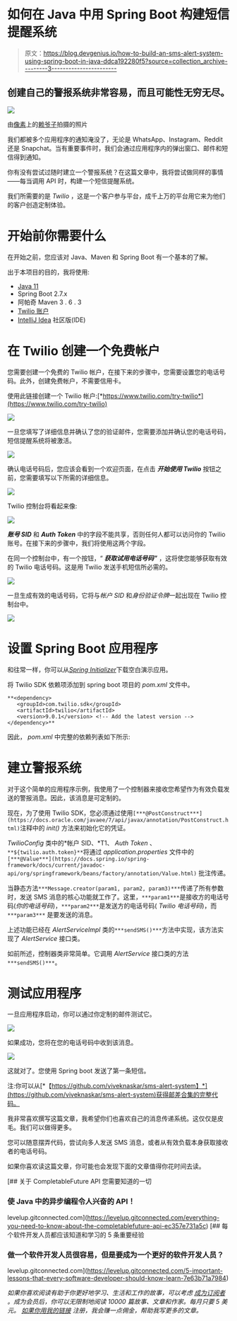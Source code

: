 # 如何在 Java 中用 Spring Boot 构建短信提醒系统

> 原文：<https://blog.devgenius.io/how-to-build-an-sms-alert-system-using-spring-boot-in-java-ddca192280f5?source=collection_archive---------3----------------------->

## 创建自己的警报系统非常容易，而且可能性无穷无尽。

![](img/efadf1f374310e07037d9fb1ab0b5193.png)

由[像素](https://www.pexels.com/)上的[赖爷子](https://www.pexels.com/photo/concentrated-young-male-using-smartphone-during-coffee-break-on-street-4559593/)拍摄的照片

我们都被多个应用程序的通知淹没了，无论是 WhatsApp、Instagram、Reddit 还是 Snapchat。当有重要事件时，我们会通过应用程序内的弹出窗口、邮件和短信得到通知。

你有没有尝试过随时建立一个警报系统？在这篇文章中，我将尝试做同样的事情——每当调用 API 时，构建一个短信提醒系统。

我们所需要的是 *Twilio* ，这是一个客户参与平台，成千上万的平台用它来为他们的客户创造定制体验。

# 开始前你需要什么

在开始之前，您应该对 Java、Maven 和 Spring Boot 有一个基本的了解。

出于本项目的目的，我将使用:

*   [Java 11](https://www.oracle.com/java/technologies/downloads/)
*   Spring Boot 2.7.x
*   阿帕奇 Maven 3 . 6 . 3
*   [Twilio 账户](https://www.twilio.com/try-twilio?promo=YbalWV)
*   [IntelliJ Idea](https://www.jetbrains.com/idea/download/#section=windows) 社区版(IDE)

# 在 Twilio 创建一个免费帐户

您需要创建一个免费的 Twilio 帐户，在接下来的步骤中，您需要设置您的电话号码。此外，创建免费帐户，不需要信用卡。

使用此链接创建一个 Twilio 帐户:[*https://www.twilio.com/try-twilio*](https://www.twilio.com/try-twilio)

![](img/64000d1364687d034a54ad8cb3a482c2.png)

一旦您填写了详细信息并确认了您的验证邮件，您需要添加并确认您的电话号码，短信提醒系统将被激活。

![](img/2fd5c09be4ae39832e49892ba5aa191f.png)

确认电话号码后，您应该会看到一个欢迎页面，在点击 ***开始使用 Twilio*** 按钮之前，您需要填写以下所需的详细信息。

![](img/ba820701d8f673493708139a5d57c1bd.png)

Twilio 控制台将看起来像:

![](img/1f11db38471f2b601bad609cb76d929b.png)

***账号 SID*** 和 ***Auth Token*** 中的字段不能共享，否则任何人都可以访问你的 Twilio 账号。在接下来的步骤中，我们将使用这两个字段。

在同一个控制台中，有一个按钮，“ ***获取试用电话号码”*** ，这将使您能够获取有效的 Twilio 电话号码。这是用 Twilio 发送手机短信所必需的。

![](img/6c2b7dace6ad923d328d0208b4e20c82.png)

一旦生成有效的电话号码，它将与*帐户 SID* 和*身份验证令牌*一起出现在 Twilio 控制台中。

![](img/0e7a624f0dafd3120d56874ec66f1660.png)

# 设置 Spring Boot 应用程序

和往常一样，你可以从[*Spring Initializer*](https://start.spring.io/)下载空白演示应用。

将 Twilio SDK 依赖项添加到 spring boot 项目的 *pom.xml* 文件中。

```
**<dependency>
   <groupId>com.twilio.sdk</groupId>
   <artifactId>twilio</artifactId>
   <version>9.0.1</version> <!-- Add the latest version -->
</dependency>**
```

因此， *pom.xml* 中完整的依赖列表如下所示:

# 建立警报系统

对于这个简单的应用程序示例，我使用了一个控制器来接收您希望作为有效负载发送的警报消息。因此，该消息是可定制的。

现在，为了使用 Twilio SDK，您必须通过使用`[***@PostConstruct***](https://docs.oracle.com/javaee/7/api/javax/annotation/PostConstruct.html)`注释中的 *init()* 方法来初始化它的凭证。

*TwilioConfig* 类中的*帐户 SID、*T1、 *Auth Token* 、`**${twilio.auth.token}**`将通过 *application.properties* 文件中的`[***@Value***](https://docs.spring.io/spring-framework/docs/current/javadoc-api/org/springframework/beans/factory/annotation/Value.html)` 批注传递。

当静态方法`***Message.creator(param1, param2, param3)***`传递了所有参数时，发送 SMS 消息的核心功能就工作了。这里，`***param1***`是接收方的电话号码(*你的电话号码*)，`***param2***`是发送方的电话号码( *Twilio 电话号码*)，而`***param3***` 是要发送的消息。

上述功能已经在 *AlertServiceImpl* 类的`***sendSMS()***`方法中实现，该方法实现了 *AlertService* 接口类。

如前所述，控制器类非常简单。它调用 *AlertService* 接口类的方法`***sendSMS()***`。

# 测试应用程序

一旦应用程序启动，你可以通过你定制的邮件测试它。

![](img/6b65ea371f0f453966cde55f0f9e859d.png)

如果成功，您将在您的电话号码中收到该消息。

![](img/eb9185cac6bd1990d40e3387712a4790.png)

这就对了。您使用 Spring boot 发送了第一条短信。

注:你可以从[*【https://github.com/viveknaskar/sms-alert-system】*](https://github.com/viveknaskar/sms-alert-system)获得邮差合集的完整代码。

我非常喜欢撰写这篇文章，我希望你们也喜欢自己的消息传递系统。这仅仅是皮毛。我们可以做得更多。

您可以随意摆弄代码，尝试向多人发送 SMS 消息，或者从有效负载本身获取接收者的电话号码。

如果你喜欢读这篇文章，你可能也会发现下面的文章值得你花时间去读。

[](https://levelup.gitconnected.com/everything-you-need-to-know-about-the-completablefuture-api-ec357e731a5c) [## 关于 CompletableFuture API 您需要知道的一切

### 使 Java 中的异步编程令人兴奋的 API！

levelup.gitconnected.com](https://levelup.gitconnected.com/everything-you-need-to-know-about-the-completablefuture-api-ec357e731a5c) [](https://levelup.gitconnected.com/5-important-lessons-that-every-software-developer-should-know-learn-7e63b71a7984) [## 每个软件开发人员都应该知道和学习的 5 条重要经验

### 做一个软件开发人员很容易，但是要成为一个更好的软件开发人员？

levelup.gitconnected.com](https://levelup.gitconnected.com/5-important-lessons-that-every-software-developer-should-know-learn-7e63b71a7984) 

*如果你喜欢阅读有助于你更好地学习、生活和工作的故事，可以考虑* [*成为订阅者*](https://viveknaskar.medium.com/subscribe) *。成为会员后，你可以无限制地阅读 10000 篇故事、文章和作家。每月只要 5 美元。* [*如果你用我的链接*](https://viveknaskar.medium.com/membership) *注册，我会赚一点佣金，帮助我写更多的文章。*